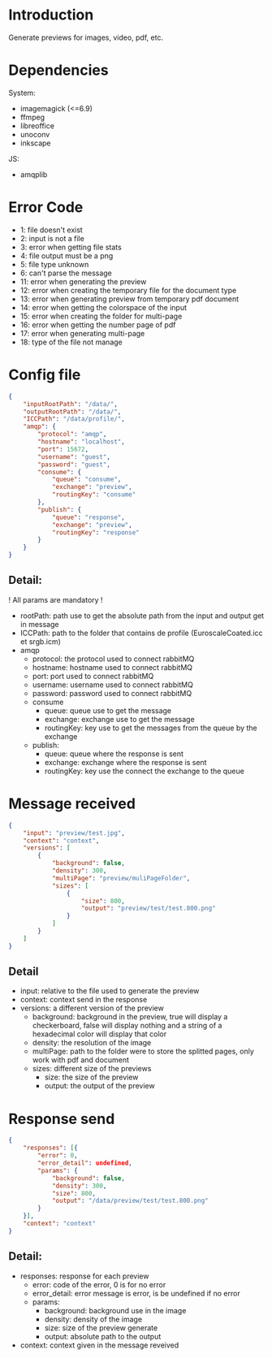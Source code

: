# Introduction

Generate previews for images, video, pdf, etc.

# Dependencies

System:
- imagemagick (<=6.9)
- ffmpeg
- libreoffice
- unoconv
- inkscape

JS: 
- amqplib

# Error Code

- 1: file doesn't exist
- 2: input is not a file
- 3: error when getting file stats
- 4: file output must be a png
- 5: file type unknown
- 6: can't parse the message
- 11: error when generating the preview
- 12: error when creating the temporary file for the document type
- 13: error when generating preview from temporary pdf document
- 14: error when getting the colorspace of the input
- 15: error when creating the folder for multi-page
- 16: error when getting the number page of pdf
- 17: error when generating multi-page
- 18: type of the file not manage

# Config file 

```JSON
{
    "inputRootPath": "/data/",
    "outputRootPath": "/data/",
    "ICCPath": "/data/profile/",
    "amqp": {
        "protocol": "amqp",
        "hostname": "localhost",
        "port": 15672,
        "username": "guest",
        "password": "guest",
        "consume": {
            "queue": "consume",
            "exchange": "preview",
            "routingKey": "consume"
        },
        "publish": {
            "queue": "response",
            "exchange": "preview",
            "routingKey": "response"
        }
    }
}
```

## Detail: 

! All params are mandatory !

- rootPath: path use to get the absolute path from the input and output get in message
- ICCPath: path to the folder that contains de profile (EuroscaleCoated.icc et srgb.icm)
- amqp
    - protocol: the protocol used to connect rabbitMQ
    - hostname: hostname used to connect rabbitMQ
    - port: port used to connect rabbitMQ
    - username: username used to connect rabbitMQ
    - password: password used to connect rabbitMQ
    - consume
        - queue: queue use to get the message 
        - exchange: exchange use to get the message
        - routingKey: key use to get the messages from the queue by the exchange 
    - publish:
        - queue: queue where the response is sent
        - exchange: exchange where the response is sent
        - routingKey: key use the connect the exchange to the queue


# Message received

```JSON
{
    "input": "preview/test.jpg",
    "context": "context",
    "versions": [
        {
            "background": false,
            "density": 300,
            "multiPage": "preview/muliPageFolder",
            "sizes": [
                {
                    "size": 800,
                    "output": "preview/test/test.800.png"
                }
            ]
        }
    ]
}
```

## Detail

- input: relative to the file used to generate the preview
- context: context send in the response
- versions: a different version of the preview 
    - background: background in the preview, true will display a checkerboard, false will display nothing and a string of a hexadecimal color will display that color
    - density: the resolution of the image
    - multiPage: path to the folder were to store the splitted pages, only work with pdf and document
    - sizes: different size of the previews
        - size: the size of the preview
        - output: the output of the preview

# Response send

```JSON
{
    "responses": [{
        "error": 0,
        "error_detail": undefined, 
        "params": {
            "background": false,
            "density": 300,
            "size": 800,
            "output": "/data/preview/test/test.800.png"
        }
    }],
    "context": "context"
}
```

## Detail: 
- responses: response for each preview
    - error: code of the error, 0 is for no error
    - error_detail: error message is error, is be undefined if no error
    - params:
        - background: background use in the image
        - density: density of the image
        - size: size of the preview generate
        - output: absolute path to the output
- context: context given in the message reveived